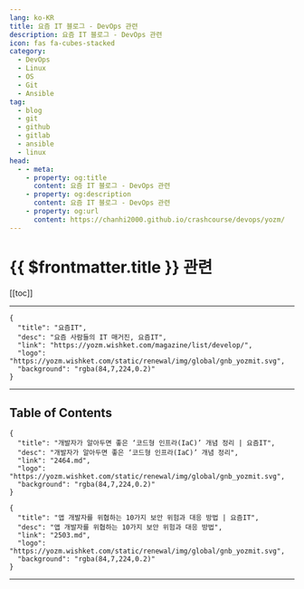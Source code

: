 ```yaml
---
lang: ko-KR
title: 요즘 IT 블로그 - DevOps 관련
description: 요즘 IT 블로그 - DevOps 관련
icon: fas fa-cubes-stacked
category:
  - DevOps
  - Linux
  - OS
  - Git
  - Ansible
tag: 
  - blog
  - git
  - github
  - gitlab
  - ansible
  - linux
head:
  - - meta:
    - property: og:title
      content: 요즘 IT 블로그 - DevOps 관련
    - property: og:description
      content: 요즘 IT 블로그 - DevOps 관련
    - property: og:url
      content: https://chanhi2000.github.io/crashcourse/devops/yozm/
---
```


# {{ $frontmatter.title }} 관련

[[toc]]

---

```component VPCard
{
  "title": "요즘IT", 
  "desc": "요즘 사람들의 IT 매거진, 요즘IT", 
  "link": "https://yozm.wishket.com/magazine/list/develop/", 
  "logo": "https://yozm.wishket.com/static/renewal/img/global/gnb_yozmit.svg", 
  "background": "rgba(84,7,224,0.2)"
}
```

---

## Table of Contents

```component VPCard
{
  "title": "개발자가 알아두면 좋은 ‘코드형 인프라(IaC)’ 개념 정리 | 요즘IT",
  "desc": "개발자가 알아두면 좋은 ‘코드형 인프라(IaC)’ 개념 정리",
  "link": "2464.md",
  "logo": "https://yozm.wishket.com/static/renewal/img/global/gnb_yozmit.svg", 
  "background": "rgba(84,7,224,0.2)"
}
```

```component VPCard
{
  "title": "앱 개발자를 위협하는 10가지 보안 위험과 대응 방법 | 요즘IT",
  "desc": "앱 개발자를 위협하는 10가지 보안 위험과 대응 방법",
  "link": "2503.md",
  "logo": "https://yozm.wishket.com/static/renewal/img/global/gnb_yozmit.svg", 
  "background": "rgba(84,7,224,0.2)"
}
```

---

<TagLinks />
